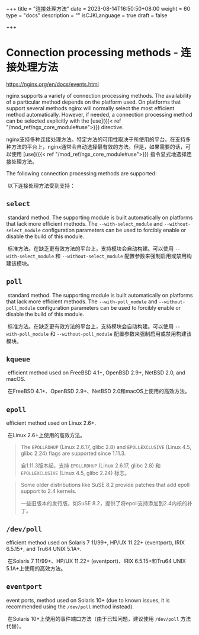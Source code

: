 +++
title = "连接处理方法"
date = 2023-08-14T16:50:50+08:00
weight = 60
type = "docs"
description = ""
isCJKLanguage = true
draft = false

+++

# Connection processing methods - 连接处理方法

https://nginx.org/en/docs/events.html

nginx supports a variety of connection processing methods. The availability of a particular method depends on the platform used. On platforms that support several methods nginx will normally select the most efficient method automatically. However, if needed, a connection processing method can be selected explicitly with the [use]({{< ref "/mod_ref/ngx_core_module#use">}}) directive.

​	nginx支持多种连接处理方法。特定方法的可用性取决于所使用的平台。在支持多种方法的平台上，nginx通常会自动选择最有效的方法。但是，如果需要的话，可以使用 [use]({{< ref "/mod_ref/ngx_core_module#use">}}) 指令显式地选择连接处理方法。

The following connection processing methods are supported:

​	以下连接处理方法受到支持：

## `select` 

​	standard method. The supporting module is built automatically on platforms that lack more efficient methods. The `--with-select_module` and `--without-select_module` configuration parameters can be used to forcibly enable or disable the build of this module.

​	标准方法。在缺乏更有效方法的平台上，支持模块会自动构建。可以使用 `--with-select_module` 和 `--without-select_module` 配置参数来强制启用或禁用构建该模块。

## `poll` 

​	standard method. The supporting module is built automatically on platforms that lack more efficient methods. The `--with-poll_module` and `--without-poll_module` configuration parameters can be used to forcibly enable or disable the build of this module.

​	标准方法。在缺乏更有效方法的平台上，支持模块会自动构建。可以使用 `--with-poll_module` 和 `--without-poll_module` 配置参数来强制启用或禁用构建该模块。

## `kqueue` 

​	efficient method used on FreeBSD 4.1+, OpenBSD 2.9+, NetBSD 2.0, and macOS.

​	在FreeBSD 4.1+、OpenBSD 2.9+、NetBSD 2.0和macOS上使用的高效方法。

## `epoll`  

efficient method used on Linux 2.6+.

​	在Linux 2.6+上使用的高效方法。

> The `EPOLLRDHUP` (Linux 2.6.17, glibc 2.8) and `EPOLLEXCLUSIVE` (Linux 4.5, glibc 2.24) flags are supported since 1.11.3.
>
> 自1.11.3版本起，支持 `EPOLLRDHUP` (Linux 2.6.17, glibc 2.8) 和 `EPOLLEXCLUSIVE` (Linux 4.5, glibc 2.24) 标志。

> Some older distributions like SuSE 8.2 provide patches that add epoll support to 2.4 kernels.
>
> 一些旧版本的发行版，如SuSE 8.2，提供了将epoll支持添加到2.4内核的补丁。

## `/dev/poll` 

efficient method used on Solaris 7 11/99+, HP/UX 11.22+ (eventport), IRIX 6.5.15+, and Tru64 UNIX 5.1A+.

​	在Solaris 7 11/99+、HP/UX 11.22+ (eventport)、IRIX 6.5.15+和Tru64 UNIX 5.1A+上使用的高效方法。

## `eventport` 

event ports, method used on Solaris 10+ (due to known issues, it is recommended using the `/dev/poll` method instead).

​	 在Solaris 10+上使用的事件端口方法（由于已知问题，建议使用 `/dev/poll` 方法代替）。